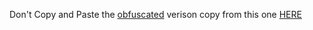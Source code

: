 Don't Copy and Paste the [obfuscated](MagDevelopments) verison copy from this one [HERE](Loadstring)
